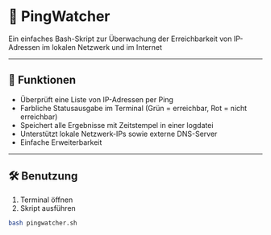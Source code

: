 # 📡 PingWatcher

Ein einfaches Bash-Skript zur Überwachung der Erreichbarkeit von IP-Adressen im lokalen Netzwerk und im Internet


---


## 🚀 Funktionen

- Überprüft eine Liste von IP-Adressen per Ping
- Farbliche Statusausgabe im Terminal (Grün = erreichbar, Rot = nicht erreichbar)
- Speichert alle Ergebnisse mit Zeitstempel in einer logdatei
- Unterstützt lokale Netzwerk-IPs sowie externe DNS-Server
- Einfache Erweiterbarkeit


---


## 🛠️ Benutzung

1. Terminal öffnen
2. Skript ausführen

```bash
bash pingwatcher.sh
